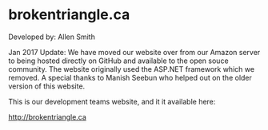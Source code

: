 # brokentriangle.ca
Developed by: Allen Smith

Jan 2017 Update: 
We have moved our website over from our Amazon server to being hosted directly on GitHub and available to the open souce community. The website originally used the ASP.NET framework which we removed. A special thanks to Manish Seebun who helped out on the older version of this website. 

This is our development teams website, and it it available here:

http://brokentriangle.ca

